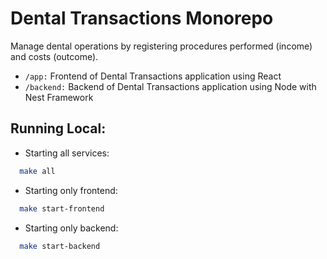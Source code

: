 # Dental Transactions Monorepo

Manage dental operations by registering procedures performed (income) and costs (outcome).

- `/app:` Frontend of Dental Transactions application using React
- `/backend:` Backend of Dental Transactions application using Node with Nest Framework

## Running Local:
- Starting all services:
```bash
  make all
```
- Starting only frontend:
```bash
  make start-frontend
```

- Starting only backend:
```bash
  make start-backend
```
